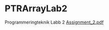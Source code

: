 # PTRArrayLab2
Programmeringteknik Labb 2 
[Assignment_2.pdf](https://github.com/MarrisSparrisNilsson/PTRArrayLab2/files/9965319/Assignment_2.pdf)
